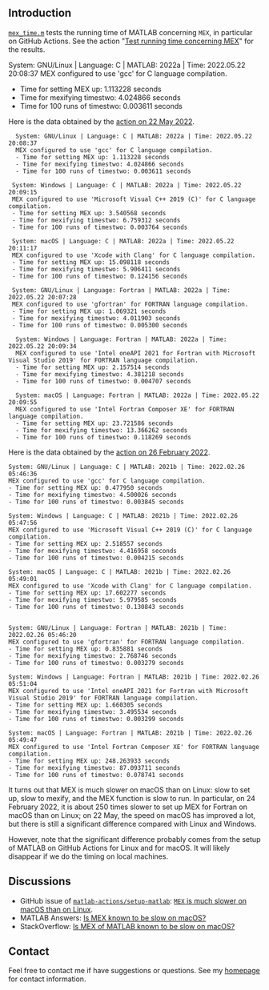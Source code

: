 ## Introduction

[`mex_time.m`](https://github.com/equipez/test_matlab/blob/master/mex_time/mex_time.m) tests the
running time of MATLAB concerning `MEX`, in particular on GitHub Actions. See the action
"[Test running time concerning MEX](https://github.com/equipez/test_matlab/actions/workflows/mex_time.yml)" for the results.

 System: GNU/Linux | Language: C | MATLAB: 2022a | Time: 2022.05.22 20:08:37
 MEX configured to use 'gcc' for C language compilation.
 - Time for setting MEX up: 1.113228 seconds
 - Time for mexifying timestwo: 4.024866 seconds
 - Time for 100 runs of timestwo: 0.003611 seconds


Here is the data obtained by the [action on 22 May 2022](https://github.com/equipez/test_matlab/actions/runs/2367591066).
```
  System: GNU/Linux | Language: C | MATLAB: 2022a | Time: 2022.05.22 20:08:37
  MEX configured to use 'gcc' for C language compilation.
  - Time for setting MEX up: 1.113228 seconds
  - Time for mexifying timestwo: 4.024866 seconds
  - Time for 100 runs of timestwo: 0.003611 seconds
  
 System: Windows | Language: C | MATLAB: 2022a | Time: 2022.05.22 20:09:15
 MEX configured to use 'Microsoft Visual C++ 2019 (C)' for C language compilation.
 - Time for setting MEX up: 3.540568 seconds
 - Time for mexifying timestwo: 6.759312 seconds
 - Time for 100 runs of timestwo: 0.003764 seconds

 System: macOS | Language: C | MATLAB: 2022a | Time: 2022.05.22 20:11:17
 MEX configured to use 'Xcode with Clang' for C language compilation.
 - Time for setting MEX up: 15.098118 seconds
 - Time for mexifying timestwo: 5.906411 seconds
 - Time for 100 runs of timestwo: 0.124156 seconds
 
 System: GNU/Linux | Language: Fortran | MATLAB: 2022a | Time: 2022.05.22 20:07:28
 MEX configured to use 'gfortran' for FORTRAN language compilation.
 - Time for setting MEX up: 1.069321 seconds
 - Time for mexifying timestwo: 4.011903 seconds
 - Time for 100 runs of timestwo: 0.005300 seconds

  System: Windows | Language: Fortran | MATLAB: 2022a | Time: 2022.05.22 20:09:34
  MEX configured to use 'Intel oneAPI 2021 for Fortran with Microsoft Visual Studio 2019' for FORTRAN language compilation.
  - Time for setting MEX up: 2.157514 seconds
  - Time for mexifying timestwo: 4.381218 seconds
  - Time for 100 runs of timestwo: 0.004707 seconds
  
  System: macOS | Language: Fortran | MATLAB: 2022a | Time: 2022.05.22 20:09:55
  MEX configured to use 'Intel Fortran Composer XE' for FORTRAN language compilation.
  - Time for setting MEX up: 23.721586 seconds
  - Time for mexifying timestwo: 13.366262 seconds
  - Time for 100 runs of timestwo: 0.118269 seconds
  ```
  

Here is the data obtained by the [action on 26 February 2022](https://github.com/equipez/test_matlab/actions/runs/1902217520).
```
System: GNU/Linux | Language: C | MATLAB: 2021b | Time: 2022.02.26 05:46:36
MEX configured to use 'gcc' for C language compilation.
- Time for setting MEX up: 0.477950 seconds
- Time for mexifying timestwo: 4.500026 seconds
- Time for 100 runs of timestwo: 0.003845 seconds

System: Windows | Language: C | MATLAB: 2021b | Time: 2022.02.26 05:47:56
MEX configured to use 'Microsoft Visual C++ 2019 (C)' for C language compilation.
- Time for setting MEX up: 2.518557 seconds
- Time for mexifying timestwo: 4.416958 seconds
- Time for 100 runs of timestwo: 0.004215 seconds

System: macOS | Language: C | MATLAB: 2021b | Time: 2022.02.26 05:49:01
MEX configured to use 'Xcode with Clang' for C language compilation.
- Time for setting MEX up: 17.602277 seconds
- Time for mexifying timestwo: 5.979585 seconds
- Time for 100 runs of timestwo: 0.130843 seconds


System: GNU/Linux | Language: Fortran | MATLAB: 2021b | Time: 2022.02.26 05:46:20
MEX configured to use 'gfortran' for FORTRAN language compilation.
- Time for setting MEX up: 0.835881 seconds
- Time for mexifying timestwo: 2.768746 seconds
- Time for 100 runs of timestwo: 0.003279 seconds

System: Windows | Language: Fortran | MATLAB: 2021b | Time: 2022.02.26 05:51:04
MEX configured to use 'Intel oneAPI 2021 for Fortran with Microsoft Visual Studio 2019' for FORTRAN language compilation.
- Time for setting MEX up: 1.660305 seconds
- Time for mexifying timestwo: 3.495534 seconds
- Time for 100 runs of timestwo: 0.003299 seconds

System: macOS | Language: Fortran | MATLAB: 2021b | Time: 2022.02.26 05:49:47
MEX configured to use 'Intel Fortran Composer XE' for FORTRAN language compilation.
- Time for setting MEX up: 248.263933 seconds
- Time for mexifying timestwo: 87.093711 seconds
- Time for 100 runs of timestwo: 0.078741 seconds
```

It turns out that MEX is much slower on macOS than on Linux: slow to set up, slow to mexify,
and the MEX function is slow to run. In particular, on 24 February 2022, it is about 250 times slower to set up MEX for Fortran on macOS than on Linux; on 22 May, the speed on macOS has improved a lot, but there is still a significant difference compared with Linux and Windows.  

However, note that the significant difference probably comes from the setup of MATLAB on GitHub Actions for Linux and for macOS.
It will likely disappear if we do the timing on local machines.

## Discussions
- GitHub issue of [`matlab-actions/setup-matlab`](https://github.com/matlab-actions/setup-matlab): [`MEX` is much slower on macOS than on Linux](https://github.com/matlab-actions/setup-matlab/issues/30).
- MATLAB Answers: [Is MEX known to be slow on macOS?
](https://www.mathworks.com/matlabcentral/answers/1658820-is-mex-known-to-be-slow-on-macos)
- StackOverflow: [Is MEX of MATLAB known to be slow on macOS?](https://stackoverflow.com/questions/71274732/is-mex-of-matlab-known-to-be-slow-on-macos)

## Contact

Feel free to contact me if have suggestions or questions.
See my [homepage](https://www.zhangzk.net) for contact information.
